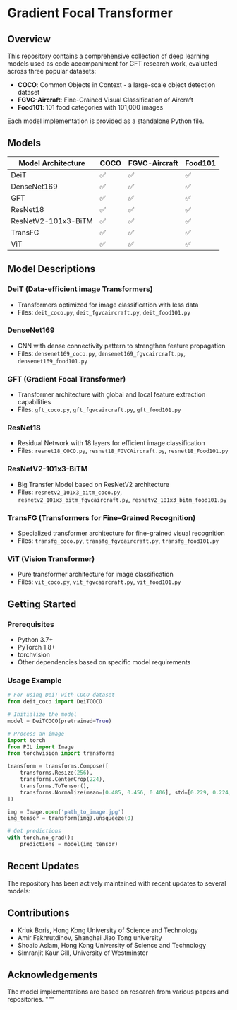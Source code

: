 # Gradient Focal Transformer

## Overview

This repository contains a comprehensive collection of deep learning models used as code accompaniment for GFT research work, evaluated across three popular datasets:

- **COCO**: Common Objects in Context - a large-scale object detection dataset
- **FGVC-Aircraft**: Fine-Grained Visual Classification of Aircraft
- **Food101**: 101 food categories with 101,000 images

Each model implementation is provided as a standalone Python file.

## Models

| Model Architecture | COCO | FGVC-Aircraft | Food101 |
|-------------------|------|---------------|---------|
| DeiT              | ✅    | ✅             | ✅       |
| DenseNet169       | ✅    | ✅             | ✅       |
| GFT               | ✅    | ✅             | ✅       |
| ResNet18          | ✅    | ✅             | ✅       |
| ResNetV2-101x3-BiTM | ✅  | ✅             | ✅       |
| TransFG           | ✅    | ✅             | ✅       |
| ViT               | ✅    | ✅             | ✅       |

## Model Descriptions

### DeiT (Data-efficient image Transformers)
- Transformers optimized for image classification with less data
- Files: `deit_coco.py`, `deit_fgvcaircraft.py`, `deit_food101.py`

### DenseNet169
- CNN with dense connectivity pattern to strengthen feature propagation
- Files: `densenet169_coco.py`, `densenet169_fgvcaircraft.py`, `densenet169_food101.py`

### GFT (Gradient Focal Transformer)
- Transformer architecture with global and local feature extraction capabilities
- Files: `gft_coco.py`, `gft_fgvcaircraft.py`, `gft_food101.py`

### ResNet18
- Residual Network with 18 layers for efficient image classification
- Files: `resnet18_COCO.py`, `resnet18_FGVCAircraft.py`, `resnet18_Food101.py`

### ResNetV2-101x3-BiTM
- Big Transfer Model based on ResNetV2 architecture
- Files: `resnetv2_101x3_bitm_coco.py`, `resnetv2_101x3_bitm_fgvcaircraft.py`, `resnetv2_101x3_bitm_food101.py`

### TransFG (Transformers for Fine-Grained Recognition)
- Specialized transformer architecture for fine-grained visual recognition
- Files: `transfg_coco.py`, `transfg_fgvcaircraft.py`, `transfg_food101.py`

### ViT (Vision Transformer)
- Pure transformer architecture for image classification
- Files: `vit_coco.py`, `vit_fgvcaircraft.py`, `vit_food101.py`

## Getting Started

### Prerequisites
- Python 3.7+
- PyTorch 1.8+
- torchvision
- Other dependencies based on specific model requirements

### Usage Example

```python
# For using DeiT with COCO dataset
from deit_coco import DeiTCOCO

# Initialize the model
model = DeiTCOCO(pretrained=True)

# Process an image
import torch
from PIL import Image
from torchvision import transforms

transform = transforms.Compose([
    transforms.Resize(256),
    transforms.CenterCrop(224),
    transforms.ToTensor(),
    transforms.Normalize(mean=[0.485, 0.456, 0.406], std=[0.229, 0.224, 0.225]),
])

img = Image.open('path_to_image.jpg')
img_tensor = transform(img).unsqueeze(0)

# Get predictions
with torch.no_grad():
    predictions = model(img_tensor)

```

## Recent Updates
The repository has been actively maintained with recent updates to several models:

## Contributions
* Kriuk Boris, Hong Kong University of Science and Technology
* Amir Fakhrutdinov, Shanghai Jiao Tong university
* Shoaib Aslam, Hong Kong University of Science and Technology
* Simranjit Kaur Gill, University of Westminster


## Acknowledgements
The model implementations are based on research from various papers and repositories.
"""

